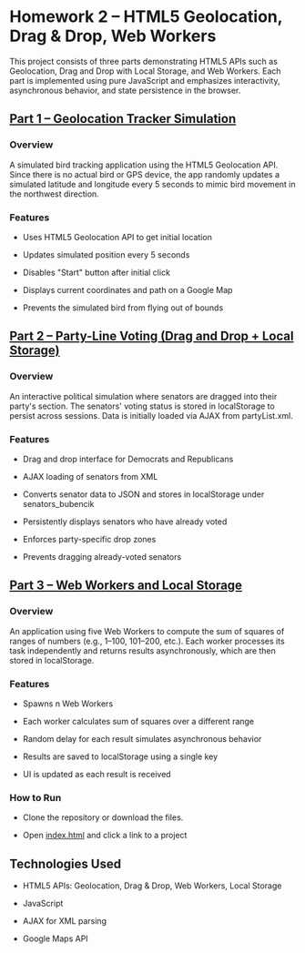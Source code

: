 # Homework 2 – HTML5 Geolocation, Drag & Drop, Web Workers
This project consists of three parts demonstrating HTML5 APIs such as Geolocation, Drag and Drop with Local Storage, and Web Workers. Each part is implemented using pure JavaScript and emphasizes interactivity, asynchronous behavior, and state persistence in the browser.

## [Part 1 – Geolocation Tracker Simulation](./part1_GeoLocation/LocationTracker.html)
### Overview
A simulated bird tracking application using the HTML5 Geolocation API. Since there is no actual bird or GPS device, the app randomly updates a simulated latitude and longitude every 5 seconds to mimic bird movement in the northwest direction.

### Features
- Uses HTML5 Geolocation API to get initial location

- Updates simulated position every 5 seconds

- Disables "Start" button after initial click

- Displays current coordinates and path on a Google Map

- Prevents the simulated bird from flying out of bounds


## [Part 2 – Party-Line Voting (Drag and Drop + Local Storage)](./part2_DragAndDrop/partyWise.html)
### Overview
An interactive political simulation where senators are dragged into their party's section. The senators' voting status is stored in localStorage to persist across sessions. Data is initially loaded via AJAX from partyList.xml.

### Features
- Drag and drop interface for Democrats and Republicans

- AJAX loading of senators from XML

- Converts senator data to JSON and stores in localStorage under senators_bubencik

- Persistently displays senators who have already voted

- Enforces party-specific drop zones

- Prevents dragging already-voted senators


## [Part 3 – Web Workers and Local Storage](./part3_WebWorkers/part3.html)
### Overview
An application using five Web Workers to compute the sum of squares of ranges of numbers (e.g., 1–100, 101–200, etc.). Each worker processes its task independently and returns results asynchronously, which are then stored in localStorage.

### Features
- Spawns n Web Workers 

- Each worker calculates sum of squares over a different range

- Random delay for each result simulates asynchronous behavior

- Results are saved to localStorage using a single key

- UI is updated as each result is received


### How to Run
- Clone the repository or download the files.

- Open [index.html](./index.html) and click a link to a project


## Technologies Used
- HTML5 APIs: Geolocation, Drag & Drop, Web Workers, Local Storage

- JavaScript 

- AJAX for XML parsing

- Google Maps API 
